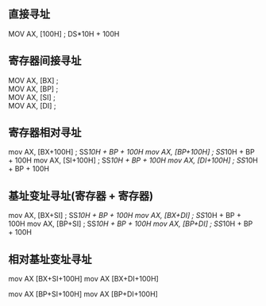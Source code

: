 ## 直接寻址

MOV AX, [100H]     ;  DS*10H + 100H


## 寄存器间接寻址
MOV AX, [BX]       ;  
MOV AX, [BP]       ;  
MOV AX, [SI]       ;  
MOV AX, [DI]       ;  


## 寄存器相对寻址

mov AX, [BX+100H]  ;  SS*10H + BP + 100H
mov AX, [BP+100H]  ;  SS*10H + BP + 100H
mov AX, [SI+100H]  ;  SS*10H + BP + 100H
mov AX, [DI+100H]  ;  SS*10H + BP + 100H

## 基址变址寻址(寄存器 + 寄存器)
mov AX, [BX+SI]  ;  SS*10H + BP + 100H
mov AX, [BX+DI]  ;  SS*10H + BP + 100H
mov AX, [BP+SI]  ;  SS*10H + BP + 100H
mov AX, [BP+DI]  ;  SS*10H + BP + 100H

## 相对基址变址寻址
mov AX [BX+SI+100H]
mov AX [BX+DI+100H]

mov AX [BP+SI+100H]
mov AX [BP+DI+100H]
